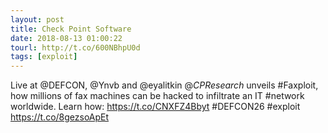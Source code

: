 ```yaml
---
layout: post
title: Check Point Software
date: 2018-08-13 01:00:22
tourl: http://t.co/600NBhpU0d
tags: [exploit]
---
```

Live at @DEFCON, @Ynvb and @eyalitkin @_CPResearch_ unveils #Faxploit, how millions of fax machines can be hacked to infiltrate an IT #network worldwide. Learn how: https://t.co/CNXFZ4Bbyt  #DEFCON26 #exploit https://t.co/8gezsoApEt